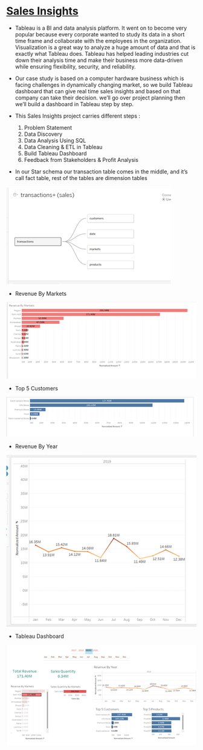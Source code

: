 # [Sales Insights](https://github.com/KrutikaDesai02/SalesInsights)
* Tableau is a BI and data analysis platform. It went on to become very popular because every corporate wanted to study its data in a short time frame and collaborate with the employees in the organization. Visualization is a great way to analyze a huge amount of data and that is exactly what Tableau does. Tableau has helped leading industries cut down their analysis time and make their business more data-driven while ensuring flexibility, security, and reliability.
* Our case study is based on a computer hardware business which is facing challenges in dynamically changing market, so we build Tableau dashboard that can give real time sales insights and based on that company can take their decision. we’ll go over project planning then we’ll build a dashboard in Tableau step by step.
* This Sales Insights project carries different steps :
    1. Problem Statement
    2. Data Discovery
    3. Data Analysis Using SQL
    4. Data Cleaning & ETL in Tableau
    5. Build Tableau Dashboard
    6. Feedback from Stakeholders & Profit Analysis
 
 * In our Star schema our transaction table comes in the middle, and it’s call fact table, rest of the tables are dimension tables

 ![](/images/1.png)
 
* Revenue By Markets

 ![](/images/2.png)
 
* Top 5 Customers

 ![](/images/3.png)
 
 * Revenue By Year

 ![](/images/4.png)
 
 * Tableau Dashboard

 ![](/images/5.png)
